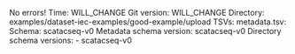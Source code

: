 No errors!
Time: WILL_CHANGE
Git version: WILL_CHANGE
Directory: examples/dataset-iec-examples/good-example/upload
TSVs:
  metadata.tsv:
    Schema: scatacseq-v0
    Metadata schema version: scatacseq-v0
    Directory schema versions:
    - scatacseq-v0


